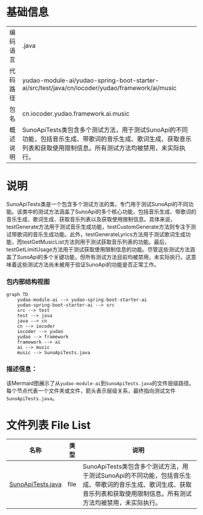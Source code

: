 # 基础信息

|      |      |
|------|------|
| 编码语言 | .java |
| 代码路径 | yudao-module-ai/yudao-spring-boot-starter-ai/src/test/java/cn/iocoder/yudao/framework/ai/music |
| 包名 | cn.iocoder.yudao.framework.ai.music |
| 概述说明 | SunoApiTests类包含多个测试方法，用于测试SunoApi的不同功能，包括音乐生成、带歌词的音乐生成、歌词生成、获取音乐列表和获取使用限制信息。所有测试方法均被禁用，未实际执行。 |

# 说明

SunoApiTests类是一个包含多个测试方法的类，专门用于测试SunoApi的不同功能。该类中的测试方法涵盖了SunoApi的多个核心功能，包括音乐生成、带歌词的音乐生成、歌词生成、获取音乐列表以及获取使用限制信息。具体来说，testGenerate方法用于测试音乐生成功能，testCustomGenerate方法则专注于测试带歌词的音乐生成功能。此外，testGenerateLyrics方法用于测试歌词生成功能，而testGetMusicList方法则用于测试获取音乐列表的功能。最后，testGetLimitUsage方法用于测试获取使用限制信息的功能。尽管这些测试方法涵盖了SunoApi的多个关键功能，但所有测试方法目前均被禁用，未实际执行。这意味着这些测试方法尚未被用于验证SunoApi的功能是否正常工作。


### 包内部结构视图

```mermaid
graph TD
    yudao-module-ai --> yudao-spring-boot-starter-ai
    yudao-spring-boot-starter-ai --> src
    src --> test
    test --> java
    java --> cn
    cn --> iocoder
    iocoder --> yudao
    yudao --> framework
    framework --> ai
    ai --> music
    music --> SunoApiTests.java
```

### 描述信息：
该Mermaid图展示了从`yudao-module-ai`到`SunoApiTests.java`的文件层级路径。每个节点代表一个文件夹或文件，箭头表示层级关系，最终指向测试文件`SunoApiTests.java`。

# 文件列表 File List

| 名称   | 类型  | 说明 |
|-------|------|-------------|
| [SunoApiTests.java](SunoApiTests.md) | file | SunoApiTests类包含多个测试方法，用于测试SunoApi的不同功能，包括音乐生成、带歌词的音乐生成、歌词生成、获取音乐列表和获取使用限制信息。所有测试方法均被禁用，未实际执行。 |


